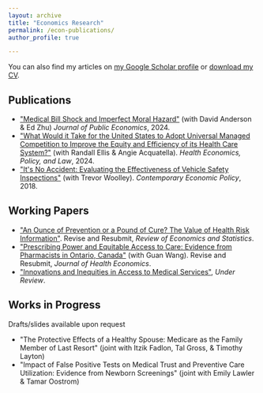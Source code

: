 ```yaml
---
layout: archive
title: "Economics Research"
permalink: /econ-publications/
author_profile: true

---
```

You can also find my articles on [my Google Scholar profile](https://scholar.google.com/citations?user=Ks-_ZlIAAAAJ&hl=en) or [download my CV](http://alex-hoagland.github.io/files/HoaglandCV_current.pdf).

## Publications
* ["Medical Bill Shock and Imperfect Moral Hazard"](https://www.sciencedirect.com/science/article/pii/S0047272724000884) (with David Anderson & Ed Zhu) *Journal of Public Economics*, 2024. 
* ["What Would it Take for the United States to Adopt Universal Managed Competition to Improve the Equity and Efficiency of its Health Care System?"](https://www.cambridge.org/core/journals/health-economics-policy-and-law/article/managed-competition-in-the-united-states-how-well-is-it-promoting-equity-and-efficiency/D3E73ADE6BA48EC9B7AB4C7915FE5667) (with Randall Ellis & Angie Acquatella). *Health Economics, Policy, and Law*, 2024.  
* ["It's No Accident: Evaluating the Effectiveness of Vehicle Safety Inspections"](https://onlinelibrary.wiley.com/doi/full/10.1111/coep.12284) (with Trevor Woolley). *Contemporary Economic Policy*, 2018. 

## Working Papers
* ["An Ounce of Prevention or a Pound of Cure? The Value of Health Risk Information"](https://alex-hoagland.github.io/files/Hoagland_BU_JMPHealthInfo.pdf). Revise and Resubmit, *Review of Economics and Statistics*.
* ["Prescribing Power and Equitable Access to Care: Evidence from Pharmacists in Ontario, Canada"](https://alex-hoagland.github.io/files/OntarioPharmacistPrescribing_20250515.pdf) (with Guan Wang). Revise and Resubmit, *Journal of Health Economics*.
* ["Innovations and Inequities in Access to Medical Services"](https://alex-hoagland.github.io/files/Hoagland_InnovationsInequities_TAVR.pdf), *Under Review*.

## Works in Progress
Drafts/slides available upon request
* "The Protective Effects of a Healthy Spouse: Medicare as the Family Member of Last Resort" (joint with Itzik Fadlon, Tal Gross, & Timothy Layton)
* "Impact of False Positive Tests on Medical Trust and Preventive Care Utilization: Evidence from Newborn Screenings" (joint with Emily Lawler & Tamar Oostrom)

